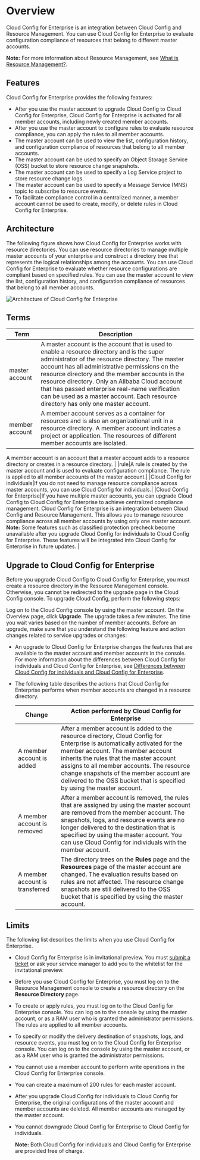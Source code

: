 # Overview

Cloud Config for Enterprise is an integration between Cloud Config and Resource Management. You can use Cloud Config for Enterprise to evaluate configuration compliance of resources that belong to different master accounts.

**Note:** For more information about Resource Management, see [What is Resource Management?]().

## Features

Cloud Config for Enterprise provides the following features:

-   After you use the master account to upgrade Cloud Config to Cloud Config for Enterprise, Cloud Config for Enterprise is activated for all member accounts, including newly created member accounts.
-   After you use the master account to configure rules to evaluate resource compliance, you can apply the rules to all member accounts.
-   The master account can be used to view the list, configuration history, and configuration compliance of resources that belong to all member accounts.
-   The master account can be used to specify an Object Storage Service \(OSS\) bucket to store resource change snapshots.
-   The master account can be used to specify a Log Service project to store resource change logs.
-   The master account can be used to specify a Message Service \(MNS\) topic to subscribe to resource events.
-   To facilitate compliance control in a centralized manner, a member account cannot be used to create, modify, or delete rules in Cloud Config for Enterprise.

## Architecture

The following figure shows how Cloud Config for Enterprise works with resource directories. You can use resource directories to manage multiple master accounts of your enterprise and construct a directory tree that represents the logical relationships among the accounts. You can use Cloud Config for Enterprise to evaluate whether resource configurations are compliant based on specified rules. You can use the master account to view the list, configuration history, and configuration compliance of resources that belong to all member accounts.

![Architecture of Cloud Config for Enterprise](https://static-aliyun-doc.oss-accelerate.aliyuncs.com/assets/img/en-US/7365346951/p95013.png)

## Terms

|Term|Description|
|----|-----------|
|master account|A master account is the account that is used to enable a resource directory and is the super administrator of the resource directory. The master account has all administrative permissions on the resource directory and the member accounts in the resource directory. Only an Alibaba Cloud account that has passed enterprise real-name verification can be used as a master account. Each resource directory has only one master account. |
|member account|A member account serves as a container for resources and is also an organizational unit in a resource directory. A member account indicates a project or application. The resources of different member accounts are isolated.

A member account is an account that a master account adds to a resource directory or creates in a resource directory. |
|rule|A rule is created by the master account and is used to evaluate configuration compliance. The rule is applied to all member accounts of the master account.|
|Cloud Config for individuals|If you do not need to manage resource compliance across master accounts, you can use Cloud Config for individuals.|
|Cloud Config for Enterprise|If you have multiple master accounts, you can upgrade Cloud Config to Cloud Config for Enterprise to achieve centralized compliance management. Cloud Config for Enterprise is an integration between Cloud Config and Resource Management. This allows you to manage resource compliance across all member accounts by using only one master account. **Note:** Some features such as classified protection precheck become unavailable after you upgrade Cloud Config for individuals to Cloud Config for Enterprise. These features will be integrated into Cloud Config for Enterprise in future updates. |

## Upgrade to Cloud Config for Enterprise

Before you upgrade Cloud Config to Cloud Config for Enterprise, you must create a resource directory in the Resource Management console. Otherwise, you cannot be redirected to the upgrade page in the Cloud Config console. To upgrade Cloud Config, perform the following steps:

Log on to the Cloud Config console by using the master account. On the Overview page, click **Upgrade**. The upgrade takes a few minutes. The time you wait varies based on the number of member accounts. Before an upgrade, make sure that you understand the following feature and action changes related to service upgrades or changes:

-   An upgrade to Cloud Config for Enterprise changes the features that are available to the master account and member accounts in the console. For more information about the differences between Cloud Config for individuals and Cloud Config for Enterprise, see [Differences between Cloud Config for individuals and Cloud Config for Enterprise](/intl.en-US/.md).
-   The following table describes the actions that Cloud Config for Enterprise performs when member accounts are changed in a resource directory.

    |Change|Action performed by Cloud Config for Enterprise|
    |------|-----------------------------------------------|
    |A member account is added|After a member account is added to the resource directory, Cloud Config for Enterprise is automatically activated for the member account. The member account inherits the rules that the master account assigns to all member accounts. The resource change snapshots of the member account are delivered to the OSS bucket that is specified by using the master account.|
    |A member account is removed|After a member account is removed, the rules that are assigned by using the master account are removed from the member account. The snapshots, logs, and resource events are no longer delivered to the destination that is specified by using the master account. You can use Cloud Config for individuals with the member account.|
    |A member account is transferred|The directory trees on the **Rules** page and the **Resources** page of the master account are changed. The evaluation results based on rules are not affected. The resource change snapshots are still delivered to the OSS bucket that is specified by using the master account.|


## Limits

The following list describes the limits when you use Cloud Config for Enterprise.

-   Cloud Config for Enterprise is in invitational preview. You must [submit a ticket](https://workorder-intl.console.aliyun.com/?spm=5176.2020520001.aliyun_topbar.18.dbd44bd3e4f845#/ticket/createIndex) or ask your service manager to add you to the whitelist for the invitational preview.
-   Before you use Cloud Config for Enterprise, you must log on to the Resource Management console to create a resource directory on the **Resource Directory** page.
-   To create or apply rules, you must log on to the Cloud Config for Enterprise console. You can log on to the console by using the master account, or as a RAM user who is granted the administrator permissions. The rules are applied to all member accounts.
-   To specify or modify the delivery destination of snapshots, logs, and resource events, you must log on to the Cloud Config for Enterprise console. You can log on to the console by using the master account, or as a RAM user who is granted the administrator permissions.
-   You cannot use a member account to perform write operations in the Cloud Config for Enterprise console.
-   You can create a maximum of 200 rules for each master account.
-   After you upgrade Cloud Config for individuals to Cloud Config for Enterprise, the original configurations of the master account and member accounts are deleted. All member accounts are managed by the master account.
-   You cannot downgrade Cloud Config for Enterprise to Cloud Config for individuals.

    **Note:** Both Cloud Config for individuals and Cloud Config for Enterprise are provided free of charge.


